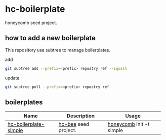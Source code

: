 # hc-boilerplate
honeycomb seed project.

## how to add a new boilerplate

This repository use subtree to manage boilerplates.

add

```sh
git subtree add --prefix=<prefix> repostry ref --squash
```

update

```sh
git subtree pull --prefix=<prefix> repostry ref
```

## boilerplates

| Name                                     | Description                              | Usage                                    |
| ---------------------------------------- | ---------------------------------------- | ---------------------------------------- |
| [hc-boilerplate-simple](https://github.com/node-honeycomb/hc-boilerplate/tree/simple) | [hc-bee](https://github.com/node-honeycomb/hc-bee) seed project. | [honeycomb](https://github.com/node-honeycomb/honeycomb-cli) init -t simple |

